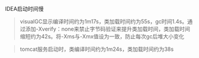 IDEA启动时间慢
>visualGC显示编译时间约为1m17s，类加载时间约为55s，gc时间1.4s。通过添加-Xverify：none来禁止字节码验证来提升类加载时间，类加载时间缩短约为42s。将-Xms与-Xmx值设为一致，防止每次gc后堆大小变化

>tomcat服务启动时，类编译时间约为1m24s，类加载时间约为38s